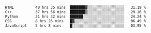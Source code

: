 <!--START_SECTION:waka-->

```txt
HTML          40 hrs 35 mins  ███████▓░░░░░░░░░░░░░░░░░   31.19 %
C++           37 hrs 56 mins  ███████▒░░░░░░░░░░░░░░░░░   29.16 %
Python        31 hrs 32 mins  ██████░░░░░░░░░░░░░░░░░░░   24.24 %
CSS           8 hrs 26 mins   █▓░░░░░░░░░░░░░░░░░░░░░░░   06.49 %
JavaScript    5 hrs 8 mins    █░░░░░░░░░░░░░░░░░░░░░░░░   03.95 %
```

<!--END_SECTION:waka-->
